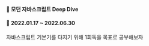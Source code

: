 #### :green_book: 모던 자바스크립트 Deep Dive
#### :calendar: 2022.01.17 ~ 2022.06.30

자바스크립트 기본기를 다지기 위해 1회독을 목표로 공부해보자

